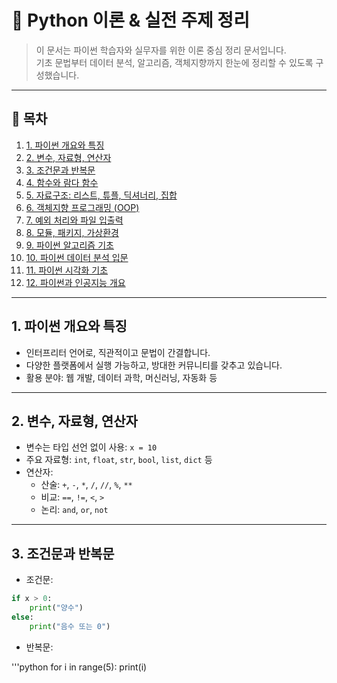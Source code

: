 # 🐍 Python 이론 & 실전 주제 정리

> 이 문서는 파이썬 학습자와 실무자를 위한 이론 중심 정리 문서입니다.  
> 기초 문법부터 데이터 분석, 알고리즘, 객체지향까지 한눈에 정리할 수 있도록 구성했습니다.

---

## 📖 목차

1. [1. 파이썬 개요와 특징](#1-파이썬-개요와-특징)
2. [2. 변수, 자료형, 연산자](#2-변수-자료형-연산자)
3. [3. 조건문과 반복문](#3-조건문과-반복문)
4. [4. 함수와 람다 함수](#4-함수와-람다-함수)
5. [5. 자료구조: 리스트, 튜플, 딕셔너리, 집합](#5-자료구조-리스트-튜플-딕셔너리-집합)
6. [6. 객체지향 프로그래밍 (OOP)](#6-객체지향-프로그래밍-oop)
7. [7. 예외 처리와 파일 입출력](#7-예외-처리와-파일-입출력)
8. [8. 모듈, 패키지, 가상환경](#8-모듈-패키지-가상환경)
9. [9. 파이썬 알고리즘 기초](#9-파이썬-알고리즘-기초)
10. [10. 파이썬 데이터 분석 입문](#10-파이썬-데이터-분석-입문)
11. [11. 파이썬 시각화 기초](#11-파이썬-시각화-기초)
12. [12. 파이썬과 인공지능 개요](#12-파이썬과-인공지능-개요)

---

## 1. 파이썬 개요와 특징

- 인터프리터 언어로, 직관적이고 문법이 간결합니다.
- 다양한 플랫폼에서 실행 가능하고, 방대한 커뮤니티를 갖추고 있습니다.
- 활용 분야: 웹 개발, 데이터 과학, 머신러닝, 자동화 등

---

## 2. 변수, 자료형, 연산자

- 변수는 타입 선언 없이 사용: `x = 10`
- 주요 자료형: `int`, `float`, `str`, `bool`, `list`, `dict` 등
- 연산자:
  - 산술: `+`, `-`, `*`, `/`, `//`, `%`, `**`
  - 비교: `==`, `!=`, `<`, `>`
  - 논리: `and`, `or`, `not`

---

## 3. 조건문과 반복문

- 조건문:
```python
if x > 0:
    print("양수")
else:
    print("음수 또는 0")
```

- 반복문:

'''python
for i in range(5):
    print(i)
```

